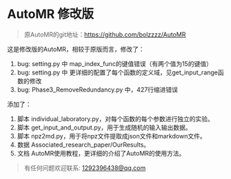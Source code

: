 # AutoMR 修改版
> 原AutoMR的git地址：https://github.com/bolzzzz/AutoMR

这是修改版的AutoMR，相较于原版而言，修改了：
1. bug: setting.py 中 map_index_func的键值错误（有两个值为15的键值）
2. bug: setting.py 中 更详细的配置了每个函数的定义域，见get_input_range函数的修改
3. bug: Phase3_RemoveRedundancy.py 中，427行缩进错误

添加了：
1. 脚本 individual_laboratory.py，对每个函数的每个参数进行独立的实验。
2. 脚本 get_input_and_output.py，用于生成随机的输入输出数据。
3. 脚本 npz2md.py，用于将npz文件提取成json文件和markdown文件。
4. 数据 Associated_research_paper/OurResults。
5. 文档 AutoMR使用教程，更详细的介绍了AutoMR的使用方法。

> 有任何问题欢迎联系:
> 1292396438@qq.com